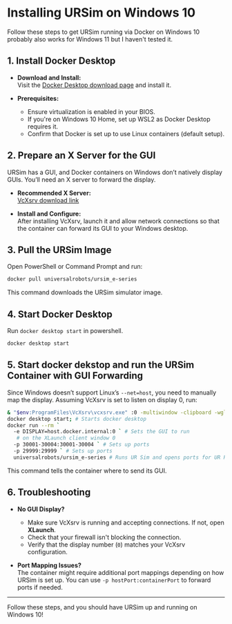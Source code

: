 # Installing URSim on Windows 10

Follow these steps to get URSim running via Docker on Windows 10 probably also works for Windows 11 but I haven't tested it.

## 1. Install Docker Desktop

- **Download and Install:**  
  Visit the [Docker Desktop download page](https://www.docker.com/products/docker-desktop) and install it.
  
- **Prerequisites:**  
  - Ensure virtualization is enabled in your BIOS.
  - If you're on Windows 10 Home, set up WSL2 as Docker Desktop requires it.
  - Confirm that Docker is set up to use Linux containers (default setup).

## 2. Prepare an X Server for the GUI

URSim has a GUI, and Docker containers on Windows don’t natively display GUIs. You’ll need an X server to forward the display.

- **Recommended X Server:**  
  [VcXsrv download link](https://sourceforge.net/projects/vcxsrv/) 

- **Install and Configure:**  
  After installing VcXsrv, launch it and allow network connections so that the container can forward its GUI to your Windows desktop.

## 3. Pull the URSim Image

Open PowerShell or Command Prompt and run:

```bash
docker pull universalrobots/ursim_e-series
```

This command downloads the URSim simulator image.

## 4. Start Docker Desktop
Run ```docker desktop start``` in powershell.
```bash
docker desktop start
```

## 5. Start docker dekstop and run the URSim Container with GUI Forwarding

Since Windows doesn’t support Linux’s `--net=host`, you need to manually map the display. Assuming VcXsrv is set to listen on display 0, run:

```bash
& "$env:ProgramFiles\VcXsrv\vcxsrv.exe" :0 -multiwindow -clipboard -wgl -ac # Runs # X server
docker desktop start; # Starts docker desktop
docker run --rm `
  -e DISPLAY=host.docker.internal:0 ` # Sets the GUI to run 
   # on the XLaunch client window 0
  -p 30001-30004:30001-30004 ` # Sets up ports
  -p 29999:29999 ` # Sets up ports
  universalrobots/ursim_e-series # Runs UR Sim and opens ports for UR RTDE
```

This command tells the container where to send its GUI.

## 6. Troubleshooting

- **No GUI Display?**  
  - Make sure VcXsrv is running and accepting connections. If not, open **XLaunch**.
  - Check that your firewall isn't blocking the connection.
  - Verify that the display number (`0`) matches your VcXsrv configuration.

- **Port Mapping Issues?**  
  The container might require additional port mappings depending on how URSim is set up. You can use `-p hostPort:containerPort` to forward ports if needed.

---

Follow these steps, and you should have URSim up and running on Windows 10!
